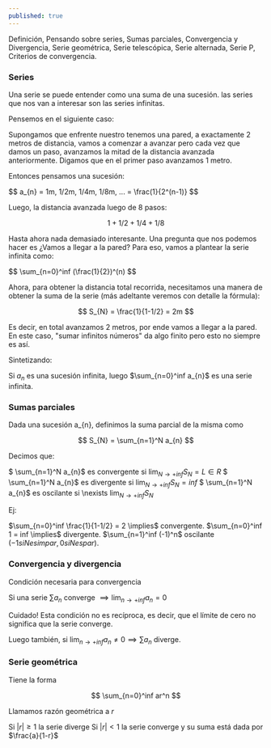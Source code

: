 ```yaml
---
published: true
---
```

Definición, Pensando sobre series, Sumas parciales, Convergencia y Divergencia, Serie geométrica, Serie telescópica, Serie alternada, Serie P, Criterios de convergencia.

### Series

Una serie se puede entender como una suma de una sucesión. las series que nos van a interesar son las series infinitas.

Pensemos en el siguiente caso:

Supongamos que enfrente nuestro tenemos una pared, a exactamente 2 metros de distancia, vamos a comenzar a avanzar pero cada vez que damos un paso, avanzamos la mitad de la distancia avanzada anteriormente. Digamos que en el primer paso avanzamos 1 metro.

Entonces pensamos una sucesión:

$$ a_{n} = 1m, 1/2m, 1/4m, 1/8m, ... = \frac(1}{2^(n-1)} $$

Luego, la distancia avanzada luego de 8 pasos:

$$ 1+1/2+1/4+1/8 $$

Hasta ahora nada demasiado interesante. Una pregunta que nos podemos hacer es ¿Vamos a llegar a la pared? Para eso, vamos a plantear la serie infinita como:

$$ \sum_{n=0}^inf (\frac(1}{2})^(n) $$

Ahora, para obtener la distancia total recorrida, necesitamos una manera de obtener la suma de la serie (más adeltante veremos con detalle la fórmula):

$$ S_{N} =  \frac{1}{1-1/2} = 2m $$

Es decir, en total avanzamos 2 metros, por ende vamos a llegar a la pared.
En este caso, "sumar infinitos números" da algo finito pero esto no siempre es así.

Sintetizando:

Si $a_{n}$ es una sucesión infinita, luego $\sum_{n=0}^inf a_{n}$ es una serie infinita.

### Sumas parciales

Dada una sucesión a_{n}, definimos la suma parcial de la misma como

$$ S_{N} =  \sum_{n=1}^N a_{n} $$

Decimos que:

$ \sum_{n=1}^N a_{n}$ es convergente si $\lim_{N\to +inf} S_{N}=L \in R$
$ \sum_{n=1}^N a_{n}$ es divergente si $\lim_{N\to +inf} S_{N}=inf$
$ \sum_{n=1}^N a_{n}$ es oscilante si \nexists $\lim_{N\to +inf} S_{N}$

Ej:

$\sum_{n=0}^inf \frac{1}{1-1/2} = 2 \implies$ convergente.
$\sum_{n=0}^inf 1 = inf \implies$ divergente.
$\sum_{n=1}^inf (-1)^n$ oscilante $(-1 si N es impar, 0 si N es par)$.

### Convergencia y divergencia

Condición necesaria para convergencia

Si una serie $\sum a_{n}$ converge $\implies \lim_{n\to +inf} a_{n}=0$

Cuidado! Esta condición no es recíproca, es decir, que el límite de cero no significa que la serie converge.

Luego también, si $\lim_{n\to +inf} a_{n} \neq 0 \implies \sum a_{n}$ diverge.

### Serie geométrica

Tiene la forma

$$ \sum_{n=0}^inf ar^n $$

Llamamos razón geométrica a $r$

Si $|r| \geq 1$ la serie diverge
Si $|r| < 1$ la serie converge y su suma está dada por $\frac{a}{1-r}$
